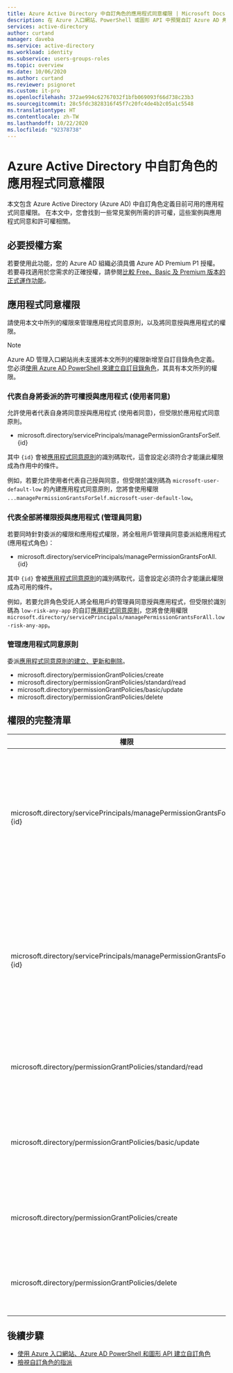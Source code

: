 ```yaml
---
title: Azure Active Directory 中自訂角色的應用程式同意權限 | Microsoft Docs
description: 在 Azure 入口網站、PowerShell 或圖形 API 中預覽自訂 Azure AD 角色的應用程式同意權限。
services: active-directory
author: curtand
manager: daveba
ms.service: active-directory
ms.workload: identity
ms.subservice: users-groups-roles
ms.topic: overview
ms.date: 10/06/2020
ms.author: curtand
ms.reviewer: psignoret
ms.custom: it-pro
ms.openlocfilehash: 372ae994c62767032f1bfb069093f66d738c23b3
ms.sourcegitcommit: 28c5fdc3828316f45f7c20fc4de4b2c05a1c5548
ms.translationtype: HT
ms.contentlocale: zh-TW
ms.lasthandoff: 10/22/2020
ms.locfileid: "92378738"
---
```

# <a name="app-consent-permissions-for-custom-roles-in-azure-active-directory"></a>Azure Active Directory 中自訂角色的應用程式同意權限

本文包含 Azure Active Directory (Azure AD) 中自訂角色定義目前可用的應用程式同意權限。 在本文中，您會找到一些常見案例所需的許可權，這些案例與應用程式同意和許可權相關。

## <a name="required-license-plan"></a>必要授權方案

若要使用此功能，您的 Azure AD 組織必須具備 Azure AD Premium P1 授權。 若要尋找適用於您需求的正確授權，請參閱[比較 Free、Basic 及 Premium 版本的正式運作功能](https://azure.microsoft.com/pricing/details/active-directory/)。

## <a name="app-consent-permissions"></a>應用程式同意權限

請使用本文中所列的權限來管理應用程式同意原則，以及將同意授與應用程式的權限。

> [!NOTE]
> Azure AD 管理入口網站尚未支援將本文所列的權限新增至自訂目錄角色定義。 您必須[使用 Azure AD PowerShell 來建立自訂目錄角色](custom-create.md#create-a-role-using-powershell)，其具有本文所列的權限。

### <a name="granting-delegated-permissions-to-apps-on-behalf-of-self-user-consent"></a>代表自身將委派的許可權授與應用程式 (使用者同意)

允許使用者代表自身將同意授與應用程式 (使用者同意)，但受限於應用程式同意原則。

- microsoft.directory/servicePrincipals/managePermissionGrantsForSelf.{id}

其中 `{id}` 會被[應用程式同意原則](../manage-apps/manage-app-consent-policies.md)的識別碼取代，這會設定必須符合才能讓此權限成為作用中的條件。

例如，若要允許使用者代表自己授與同意，但受限於識別碼為 `microsoft-user-default-low` 的內建應用程式同意原則，您將會使用權限 `...managePermissionGrantsForSelf.microsoft-user-default-low`。

### <a name="granting-permissions-to-apps-on-behalf-of-all-admin-consent"></a>代表全部將權限授與應用程式 (管理員同意)

若要同時針對委派的權限和應用程式權限，將全租用戶管理員同意委派給應用程式 (應用程式角色)：

- microsoft.directory/servicePrincipals/managePermissionGrantsForAll.{id}

其中 `{id}` 會被[應用程式同意原則](../manage-apps/manage-app-consent-policies.md)的識別碼取代，這會設定必須符合才能讓此權限成為可用的條件。

例如，若要允許角色受託人將全租用戶的管理員同意授與應用程式，但受限於識別碼為 `low-risk-any-app` 的自訂[應用程式同意原則](../manage-apps/manage-app-consent-policies.md)，您將會使用權限 `microsoft.directory/servicePrincipals/managePermissionGrantsForAll.low-risk-any-app`。

### <a name="managing-app-consent-policies"></a>管理應用程式同意原則

委派[應用程式同意原則的建立、更新和刪除](../manage-apps/manage-app-consent-policies.md)。

- microsoft.directory/permissionGrantPolicies/create
- microsoft.directory/permissionGrantPolicies/standard/read
- microsoft.directory/permissionGrantPolicies/basic/update
- microsoft.directory/permissionGrantPolicies/delete

## <a name="full-list-of-permissions"></a>權限的完整清單

權限 | 說明
---------- | -----------
microsoft.directory/servicePrincipals/managePermissionGrantsForSelf.{id} | 代表自身將同意能力授與應用程式 (使用者同意)，但受限於應用程式同意原則 `{id}`。
microsoft.directory/servicePrincipals/managePermissionGrantsForAll.{id} | 代表自身將同意權限授與應用程式 (全租用戶管理員同意)，但受限於應用程式同意原則 `{id}`。
microsoft.directory/permissionGrantPolicies/standard/read | 授與讀取應用程式同意原則的能力。
microsoft.directory/permissionGrantPolicies/basic/update | 授與更新現有應用程式同意原則上基本屬性的能力。
microsoft.directory/permissionGrantPolicies/create | 授與建立應用程式同意原則的能力。
microsoft.directory/permissionGrantPolicies/delete | 授與刪除應用程式同意原則的能力。

## <a name="next-steps"></a>後續步驟

- [使用 Azure 入口網站、Azure AD PowerShell 和圖形 API 建立自訂角色](custom-create.md)
- [檢視自訂角色的指派](../roles/view-assignments.md)
